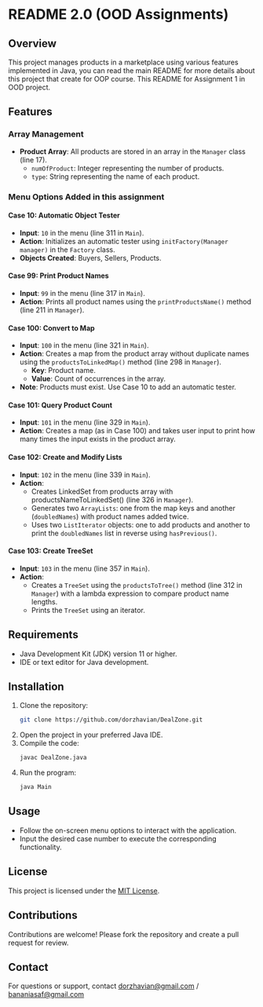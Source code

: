 # README 2.0 (OOD Assignments)

## Overview
This project manages products in a marketplace using various features implemented in Java, you can read the main README for more details about this project that create for OOP course. This README for Assignment 1 in OOD project.
## Features

### Array Management
- **Product Array**: All products are stored in an array in the `Manager` class (line 17).
    - `numOfProduct`: Integer representing the number of products.
    - `type`: String representing the name of each product.

### Menu Options Added in this assignment

#### Case 10: Automatic Object Tester
- **Input**: `10` in the menu (line 311 in `Main`).
- **Action**: Initializes an automatic tester using `initFactory(Manager manager)` in the `Factory` class.
- **Objects Created**: Buyers, Sellers, Products.

#### Case 99: Print Product Names
- **Input**: `99` in the menu (line 317 in `Main`).
- **Action**: Prints all product names using the `printProductsName()` method (line 211 in `Manager`).

#### Case 100: Convert to Map
- **Input**: `100` in the menu (line 321 in `Main`).
- **Action**: Creates a map from the product array without duplicate names using the `productsToLinkedMap()` method (line 298 in `Manager`).
    - **Key**: Product name.
    - **Value**: Count of occurrences in the array.
- **Note**: Products must exist. Use Case 10 to add an automatic tester.

#### Case 101: Query Product Count
- **Input**: `101` in the menu (line 329 in `Main`).
- **Action**: Creates a map (as in Case 100) and takes user input to print how many times the input exists in the product array.

#### Case 102: Create and Modify Lists
- **Input**: `102` in the menu (line 339 in `Main`).
- **Action**:
    - Creates LinkedSet from products array with productsNameToLinkedSet() (line 326 in `Manager`).
    - Generates two `ArrayLists`: one from the map keys and another (`doubledNames`) with product names added twice.
    - Uses two `ListIterator` objects: one to add products and another to print the `doubledNames` list in reverse using `hasPrevious()`.

#### Case 103: Create TreeSet
- **Input**: `103` in the menu (line 357 in `Main`).
- **Action**:
    - Creates a `TreeSet` using the `productsToTree()` method (line 312 in `Manager`) with a lambda expression to compare product name lengths.
    - Prints the `TreeSet` using an iterator.

## Requirements
- Java Development Kit (JDK) version 11 or higher.
- IDE or text editor for Java development.

## Installation
1. Clone the repository:
   ```bash
   git clone https://github.com/dorzhavian/DealZone.git
   ```
2. Open the project in your preferred Java IDE.
3. Compile the code:
   ```bash
   javac DealZone.java
   ```
4. Run the program:
   ```bash
   java Main
   ```

## Usage
- Follow the on-screen menu options to interact with the application.
- Input the desired case number to execute the corresponding functionality.

## License
This project is licensed under the [MIT License](LICENSE).

## Contributions
Contributions are welcome! Please fork the repository and create a pull request for review.

## Contact
For questions or support, contact dorzhavian@gmail.com / bananiasaf@gmail.com
